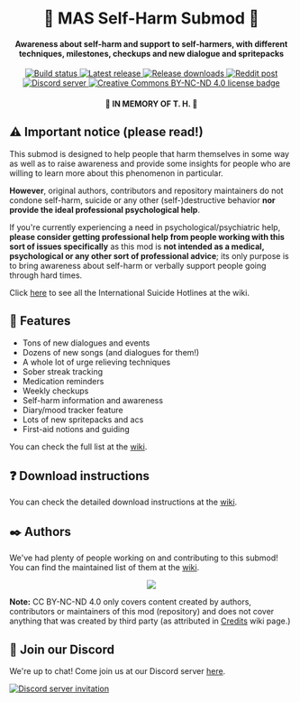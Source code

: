 <h1 align="center">💛 MAS Self-Harm Submod 💛</h1>
<h4 align="center">Awareness about self-harm and support to self-harmers, with different
techniques, milestones, checkups and new dialogue and spritepacks</h3>

<p align="center">
  <a href="https://github.com/my-otter-self/monika_selfharm/actions/workflows/lint-on-push.yml">
    <img alt="Build status" src="https://img.shields.io/github/workflow/status/my-otter-self/monika_selfharm/Lint%20source%20tree%20on%20push/main">
  </a>
  <a href="https://github.com/my-otter-self/monika_selfharm/releases/latest">
    <img alt="Latest release" src="https://img.shields.io/github/v/release/my-otter-self/monika_selfharm">
  </a>
  <a href="https://github.com/my-otter-self/monika_selfharm/releases">
    <img alt="Release downloads" src="https://img.shields.io/github/downloads/my-otter-self/monika_selfharm/total">
  </a>
  <a href="https://www.reddit.com/r/MASFandom/comments/vrbpdy/mas_autostart_mod_now_released_links_to_github">
    <img alt="Reddit post" src="https://img.shields.io/badge/dynamic/json?color=FF4500&label=%F0%9D%97%8B%2Fmasfandom%20post&query=%24[0].data.children[0].data.score&url=https%3A%2F%2Fwww.reddit.com%2Fr%2FMASFandom%2Fcomments%2Fv1cjv7%2Fhuge_new_selfharm_submod_v001_release.json&style=social&logo=reddit&suffix=+upvotes">
  </a>
  <a href="https://mon.icu/discord">
    <img alt="Discord server" src="https://discordapp.com/api/guilds/970747033071804426/widget.png?style=shield">
  </a>
  <a href="https://github.com/my-otter-self/MAS_selfharm/blob/main/LICENSE.txt">
    <img alt="Creative Commons BY-NC-ND 4.0 license badge" src="https://img.shields.io/badge/License-CC_BY--NC--ND_4.0-lightgrey.svg">
  </a>
</p>

<h4 align="center">💜 IN MEMORY OF T. H. 💜</h4>


## ⚠️ Important notice (please read!)

This submod is designed to help people that harm themselves in some way
as well as to raise awareness and provide some insights for people who are
willing to learn more about this phenomenon in particular.

**However**, original authors, contributors and repository maintainers
do not condone self-harm, suicide or any other (self-)destructive behavior
**nor provide the ideal professional psychological help**.

If you're currently experiencing a need in psychological/psychiatric help,
**please consider getting professional help from people working with this
sort of issues specifically** as this mod is **not intended as a medical,
psychological or any other sort of professional advice**; its only purpose
is to bring awareness about self-harm or verbally support people
going through hard times.

Click [here](https://github.com/my-otter-self/MAS_selfharm/wiki/%F0%9F%91%90-Suicide-Hotlines) to see all the International Suicide Hotlines at the wiki.


## 🌟 Features

  * Tons of new dialogues and events
  * Dozens of new songs (and dialogues for them!)
  * A whole lot of urge relieving techniques
  * Sober streak tracking
  * Medication reminders
  * Weekly checkups
  * Self-harm information and awareness
  * Diary/mood tracker feature
  * Lots of new spritepacks and acs
  * First-aid notions and guiding

You can check the full list at the [wiki](https://github.com/my-otter-self/MAS_selfharm/wiki/%F0%9F%8C%9F-Features-(full)).


## ❓ Download instructions

You can check the detailed download instructions at the [wiki](https://github.com/my-otter-self/MAS_selfharm/wiki/%E2%9D%93-Download-instructions).


## ✒️ Authors

We've had plenty of people working on and contributing to this submod! You can find the maintained list of them at the [wiki](https://github.com/my-otter-self/MAS_selfharm/wiki/%E2%9C%92%EF%B8%8F-MAS-Self-Harm-Mod-Team).

<p align="center">
  <a href="https://github.com/my-otter-self/mas_selfharm/graphs/contributors">
    <img src="https://contrib.rocks/image?repo=my-otter-self/mas_selfharm&max=6" />
  </a>
</p>

**Note:** CC BY-NC-ND 4.0 only covers content created by authors, contributors or maintainers of this mod (repository) and does not cover
anything that was created by third party (as attributed in [Credits](https://github.com/my-otter-self/MAS_selfharm/wiki/%F0%9F%93%9D-Credits) wiki page.)


## 💬 Join our Discord

We're up to chat! Come join us at our Discord server [here](https://mon.icu/discord).

[![Discord server invitation](https://discordapp.com/api/guilds/970747033071804426/widget.png?style=banner3)](https://mon.icu/discord)
